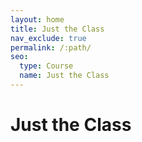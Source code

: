 ```yaml
---
layout: home
title: Just the Class
nav_exclude: true
permalink: /:path/
seo:
  type: Course
  name: Just the Class
---
```


# Just the Class


